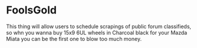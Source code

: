 FoolsGold
=========

This thing will allow users to schedule scrapings of public forum classifieds, so whn you wanna buy 15x9 6UL wheels in Charcoal black for your Mazda Miata you can be the first one to blow too much money.
